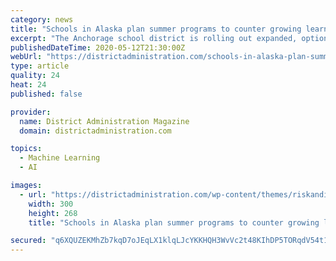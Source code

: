 ```yaml
---
category: news
title: "Schools in Alaska plan summer programs to counter growing learning gap"
excerpt: "The Anchorage school district is rolling out expanded, optional summer learning programs that students can work on at home as it seeks to mitigate the growing learning gap."
publishedDateTime: 2020-05-12T21:30:00Z
webUrl: "https://districtadministration.com/schools-in-alaska-plan-summer-programs-to-counter-growing-learning-gap/"
type: article
quality: 24
heat: 24
published: false

provider:
  name: District Administration Magazine
  domain: districtadministration.com

topics:
  - Machine Learning
  - AI

images:
  - url: "https://districtadministration.com/wp-content/themes/riskandinsurance/img/icons/icon-digital-edition.png"
    width: 300
    height: 268
    title: "Schools in Alaska plan summer programs to counter growing learning gap"

secured: "q6XQUZEKMhZb7kqD7oJEqLX1klqLJcYKKHQH3WvVc2t48KIhDP5TORqdV54t1E2bUu3luCTDjQIl2erQUIw+gEvkbQ1QP1MNud8brnx/sKKGdolLsG3u4+2QPE47Lj+EqUMCTgy+HL6uzTVKb/AVGZM2Fh3pnBQUifU6/nf/+zCqdVs1nDYIJNVc0vPLOP/gRXj70uCkaPCxZGIUJq/bIEOcz5JLnlqZz+ARoIavMc3TtXi1ZpATGSbCNncY3k0KgUPcEag4dYns6Pz8Ncw4cVRCLFCr/Lx240WrMYzY/HA3ulHU9NiDWr/QmaG4BDSd;b70zi+rNuviNgOAMZ0T54A=="
---
```


